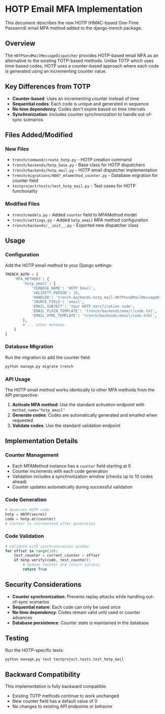 # HOTP Email MFA Implementation

This document describes the new HOTP (HMAC-based One-Time Password) email MFA method added to the django-trench package.

## Overview

The `HOTPSendMailMessageDispatcher` provides HOTP-based email MFA as an alternative to the existing TOTP-based methods. Unlike TOTP which uses time-based codes, HOTP uses a counter-based approach where each code is generated using an incrementing counter value.

## Key Differences from TOTP

- **Counter-based**: Uses an incrementing counter instead of time
- **Sequential codes**: Each code is unique and generated in sequence
- **No time dependency**: Codes don't expire based on time intervals
- **Synchronization**: Includes counter synchronization to handle out-of-sync scenarios

## Files Added/Modified

### New Files

- `trench/command/create_hotp.py` - HOTP creation command
- `trench/backends/hotp_base.py` - Base class for HOTP dispatchers
- `trench/backends/hotp_mail.py` - HOTP email dispatcher implementation
- `trench/migrations/0007_mfamethod_counter.py` - Database migration for counter field
- `testproject/tests/test_hotp_mail.py` - Test cases for HOTP functionality

### Modified Files

- `trench/models.py` - Added `counter` field to MFAMethod model
- `trench/settings.py` - Added `hotp_email` MFA method configuration
- `trench/backends/__init__.py` - Exported new dispatcher class

## Usage

### Configuration

Add the HOTP email method to your Django settings:

```python
TRENCH_AUTH = {
    'MFA_METHODS': {
        'hotp_email': {
            'VERBOSE_NAME': 'HOTP Email',
            'VALIDITY_PERIOD': 30,
            'HANDLER': 'trench.backends.hotp_mail.HOTPSendMailMessageDispatcher',
            'SOURCE_FIELD': 'email',
            'EMAIL_SUBJECT': 'Your HOTP verification code',
            'EMAIL_PLAIN_TEMPLATE': 'trench/backends/email/code.txt',
            'EMAIL_HTML_TEMPLATE': 'trench/backends/email/code.html',
        },
        # ... other methods
    }
}
```

### Database Migration

Run the migration to add the counter field:

```bash
python manage.py migrate trench
```

### API Usage

The HOTP email method works identically to other MFA methods from the API perspective:

1. **Activate MFA method**: Use the standard activation endpoint with `method_name="hotp_email"`
2. **Generate codes**: Codes are automatically generated and emailed when requested
3. **Validate codes**: Use the standard validation endpoint

## Implementation Details

### Counter Management

- Each MFAMethod instance has a `counter` field starting at 0
- Counter increments with each code generation
- Validation includes a synchronization window (checks up to 10 codes ahead)
- Counter updates automatically during successful validation

### Code Generation

```python
# Generate HOTP code
hotp = HOTP(secret)
code = hotp.at(counter)
# Counter is incremented after generation
```

### Code Validation

```python
# Validate with synchronization window
for offset in range(10):
    test_counter = current_counter + offset
    if hotp.verify(code, test_counter):
        # Update counter and return success
        return True
```

## Security Considerations

- **Counter synchronization**: Prevents replay attacks while handling out-of-sync scenarios
- **Sequential nature**: Each code can only be used once
- **No time dependency**: Codes remain valid until used or counter advances
- **Database persistence**: Counter state is maintained in the database

## Testing

Run the HOTP-specific tests:

```bash
python manage.py test testproject.tests.test_hotp_mail
```

## Backward Compatibility

This implementation is fully backward compatible:

- Existing TOTP methods continue to work unchanged
- New counter field has a default value of 0
- No changes to existing API endpoints or behavior
